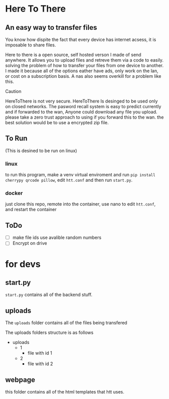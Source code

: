 # Here To There
## An easy way to transfer files
You know how dispite the fact that every device has internet acsess, it is imposable to share files.

Here to there is a open source, self hosted verson I made of send anywhere. 
It allows you to upload files and retreve them via a code to easily. solving the problem of how to transfer your files from one device to another.
I made it because all of the options eather have ads, only work on the lan, or cost on a subscription basis. A nas also seems overkill for a problem like this.

> [!CAUTION]
> HereToThere is not very secure.
> HereToThere Is desinged to be used only on closed networks.
> The pasword recall system is easy to predict currently and if forwarded to the wan,
> Anyone could download any file you upload. please take a zero trust approach to using if you forward this to the wan.
> the best solution would be to use a encrypted zip file.

## To Run

(This is desined to be run on linux)

### linux
to run this program, make a venv virtual enviroment and run `pip install cherrypy qrcode pillow`,
edit `htt.conf` and then run `start.py`. 
### docker

just clone this repo, remote into the container, use nano to edit `htt.conf`, and restart the container


## ToDo
- [ ] make file ids use avalible random numbers
- [ ] Encrypt on drive

# for devs
## start.py
`start.py` contains all of the backend stuff. 

## uploads
The `uploads` folder contains all of the files being transfered

The uploads folders structure is as follows

- uploads
   - 1
     - file with id 1
   - 2
     - file with id 2

## webpage
this folder contains all of the html templates that htt uses. 

